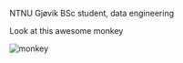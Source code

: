 NTNU Gjøvik BSc student, data engineering

Look at this awesome monkey



![monkey](monkey.gif)

<!---  ## Programming languages usage

 ![Top Langs](https://github-readme-stats.vercel.app/api/top-langs/?username=MustafaKess&layout=compact&hide=html)
 ---> 

